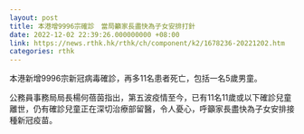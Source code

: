 ```yaml
---
layout: post
title: 本港增9996宗確診　當局籲家長盡快為子女安排打針
date: 2022-12-02 22:39:26.000000000 +08:00
link: https://news.rthk.hk/rthk/ch/component/k2/1678236-20221202.htm
categories: rthk
---
```


本港新增9996宗新冠病毒確診，再多11名患者死亡，包括一名5歲男童。

公務員事務局局長楊何蓓茵指出，第五波疫情至今，已有11名11歲或以下確診兒童離世，仍有確診兒童正在深切治療部留醫，令人憂心，呼籲家長盡快為子女安排接種新冠疫苗。

